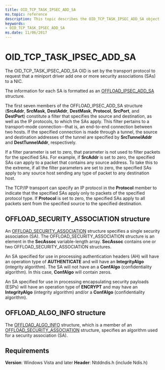 ```yaml
---
title: OID_TCP_TASK_IPSEC_ADD_SA
ms.topic: reference
description: This topic describes the OID_TCP_TASK_IPSEC_ADD_SA object identifier (OID).
keywords:
- OID_TCP_TASK_IPSEC_ADD_SA
ms.date: 11/06/2017
---
```


# OID_TCP_TASK_IPSEC_ADD_SA

The OID_TCP_TASK_IPSEC_ADD_SA OID is set by the transport protocol to request that a miniport driver add one or more security associations (SAs) to a NIC.

The information for each SA is formatted as an [OFFLOAD_IPSEC_ADD_SA](/windows-hardware/drivers/ddi/ntddndis/ns-ntddndis-_offload_ipsec_add_sa) structure.

The first seven members of the OFFLOAD_IPSEC_ADD_SA structure (**SrcAddr**, **SrcMask**, **DestAddr**, **DestMask**, **Protocol**, **SrcPort**, and **DestPort**) constitute a filter that specifies the source and destination, as well as the IP protocols, to which the SAs apply. This filter pertains to a transport-mode connection--that is, an end-to-end connection between two hosts. If the specified connection is made through a tunnel, the source and destination addresses of the tunnel are specified by **SrcTunnelAddr** and **DestTunnelAddr**, respectively.

If a filter parameter is set to zero, that parameter is not used to filter packets for the specified SAs. For example, if **SrcAddr** is set to zero, the specified SAs can apply to a packet that contains any source address. To take this to the extreme, if all the filter parameters are set to zero, the specified SAs apply to any source host sending any type of packet to any destination host.

The TCP/IP transport can specify an IP protocol in the **Protocol** member to indicate that the specified SAs apply only to packets of the specified protocol type. If **Protocol** is set to zero, the specified SAs apply to all packets sent from the specified source to the specified destination.

## OFFLOAD_SECURITY_ASSOCIATION structure

An [OFFLOAD_SECURITY_ASSOCIATION](/windows-hardware/drivers/ddi/ntddndis/ns-ntddndis-_offload_security_association) structure specifies a single security association (SA). The OFFLOAD_SECURITY_ASSOCIATION structure is an element in the **SecAssoc** variable-length array. **SecAssoc** contains one or two OFFLOAD_SECURITY_ASSOCIATION structures.

An SA specified for use in processing authentication headers (AH) will have an operation type of **AUTHENTICATE** and will have an **IntegrityAlgo** (integrity algorithm). The SA will not have an a **ConfAlgo** (confidentiality algorithm). In this case, **ConfAlgo** will contain zeros.

An SA specified for use in processing encapsulating security payloads (ESPs) will have an operation type of **ENCRYPT** and may have an **IntegrityAlgo** (integrity algorithm) and/or a **ConfAlgo** (confidentiality algorithm).

## OFFLOAD_ALGO_INFO structure

The [OFFLOAD_ALGO_INFO](/windows-hardware/drivers/ddi/ntddndis/ns-ntddndis-_offload_algo_info) structure, which is a member of an [OFFLOAD_SECURITY_ASSOCIATION](/windows-hardware/drivers/ddi/ntddndis/ns-ntddndis-_offload_security_association) structure, specifies an algorithm used for a security association (SA).

## Requirements

**Version**: Windows Vista and later
**Header**: Ntddndis.h (include Ndis.h)
